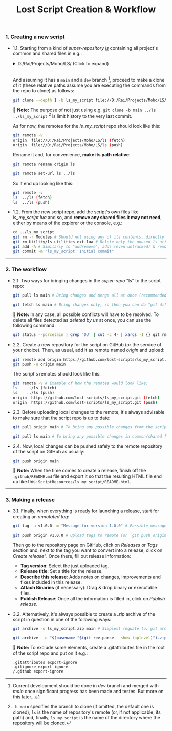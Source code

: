 <h1 align="center">Lost Script Creation & Workflow</h1><br>

### 1\. Creating a new script

* 1.1\. Starting from a kind of _super-repository_ _[ls][1]_ containing all project's common and shared files in e.g.:
 	<br>
	<details>
		<summary>D:/Rai/Projects/Moho/LS/ (Click to expand)</summary>

		📂ls
		│   .gitattributes
		│   .gitignore
		│   README.md
		│
		├───📂.git
		│
		├───📂.github
		│   └───📂Docs
		│           README_icon.png
		│           README_logo.png
		│           README_overview_001.png
		│
		├───📂Menu
		│   │   ls_separator.lua
		│   │
		│   └───📂- Lost Scripts
		│           ls_webpage.lua
		│
		├───📂Modules
		│       ls_gui.lua
		│       ls_modules.lua
		│
		├───📂ScriptResources
		│   └───📂ls
		│           logo.png
		│
		├───📂Tool
		│       _tool_list_ls.txt
		│
		└───📂Utility
				ls_utilities.lua
	</details>
	<br>

	And assuming it has a `main` and a `dev` branch [^1], proceed to make a clone of it (these relative paths assume you are executing the commands from the repo to clone) as follows:

	```bash
	git clone --depth 1 -b ls_my_script file://D:/Rai/Projects/Moho/LS/ls ../ls_my_script # --depth requires such kind of absolute path
	```

	:memo: **Note:** The purpose of not just using e.g. `git clone -b main ../ls ../ls_my_script` [^2] is limit history to the very last commit.  

	As for now, the remotes for the _ls_my_script_ repo should look like this:

	```bash
	git remote -v
	origin  file://D:/Rai/Projects/Moho/LS/ls (fetch)
	origin  file://D:/Rai/Projects/Moho/LS/ls (push)
	```

	Rename it and, for convenience, **make its path relative**:

	```bash
	git remote rename origin ls
	```
	```bash
	git remote set-url ls ../ls 
	```

	So it end up looking like this:

	```bash
	git remote -v
	ls  ../ls (fetch)
	ls  ../ls (push)
	```

* 1.2\. From the new script repo, add the script's own files like _ls_my_script.lua_ and so, and **remove any shared files it may not need**, either by means of the explorer or the console, e.g.:

	```bash
	cd ../ls_my_script
	git rm -r Modules # Should not using any of its contents, directly delete "Modules" folder
	git rm Utility/ls_utilities_ext.lua # Delete only the unused ls_utilities_ext.lua
	git add -A # Similarly to "addremove", adds (even untracked) & removes files (if necessary, use: git add -u instead to add only deleted files)
	git commit -m "ls_my_script: Initial commit"
	```
---

### 2\. The workflow

* 2.1\. Two ways for bringing changes in the _super-repo_ "ls" to the script repo:

	```bash
	git pull ls main # Bring changes and merge all at once (recommended)
	```
	```bash
	git fetch ls main # Bring changes only, so then you can do "git diff ...ls/main" (or git diff ..ls/main file-name) to see changes before doing "git merge ls main"
	```

	:memo: **Note:** In any case, all possible conflicts will have to be resolved. To delete all files detected as _deleted by us_ at once, you can use the following command:

	```bash
	git status --porcelain | grep 'DU' | cut -c 4- | xargs -I {} git rm {} # Or its alias: grmu
	```

* 2.2\. Create a new repository for the script on GitHub (or the service of your choice). Then, as usual, add it as remote named _origin_ and upload:

	```bash
	git remote add origin https://github.com/lost-scripts/ls_my_script.git
	git push -u origin main
	```

	The script's remotes should look like this:

	```bash
	git remote -v # Example of how the remotes would look like:
	ls    ../ls (fetch)
	ls    ../ls (push)
	origin  https://github.com/lost-scripts/ls_my_script.git (fetch)
	origin  https://github.com/lost-scripts/ls_my_script.git (push)
	```

* 2.3\. Before uploading local changes to the remote, it's always advisable to make sure that the script repo is up to date:

	```bash
	git pull origin main # To bring any possible changes from the script repo on GitHub
	```

	```bash
	git pull ls main # To bring any possible changes in common/shared files from an up-to-date local super-repo "ls"
	```

* 2.4\. Now, local changes can be pushed safely to the remote repository of the script on GitHub as usually:

	```bash
	git push origin main
	```

	:memo: **Note:** When the time comes to create a release, finish off the `.github/README.md` file and export it so that the resulting HTML file end up like this: `ScriptResources/ls_my_script/README.html`.
---

### 3\. Making a release

* 3.1\. Finally, when everything is ready for launching a release, start for creating an _annotated tag_:

	```bash
	git tag -a v1.0.0 -m "Message for version 1.0.0" # Possible messages: Initial release, Bug fixes and feature X, etc.)
	```
	```bash
	git push origin v1.0.0 # Upload tags to remote (or `git push origin --tags` for uploading all unuploaded tags)
	```

	Then go to the repository page on GitHub, click on _Releases_ or _Tags_ section and, next to the tag you want to convert into a release, click on _Create release"_. Once there, fill out release information:

	- **Tag version**: Select the just uploaded tag.
	- **Release title**: Set a title for the release.
	- **Describe this release**: Adds notes on changes, improvements and fixes included in this release.
	- **Attach Binaries** (if necessary): Drag & drop binary or executable files.
	- **Publish Release**: Once all the information is filled in, click on _Publish release_.

* 3.2\. Alternatively, it's always possible to create a _.zip_ archive of the script in question in one of the following ways:

	```bash
	git archive -o ls_my_script.zip main # Simplest (equate to: git archive --format zip --output ls_my_script.zip main)
	```
	```bash
	git archive --o "$(basename "$(git rev-parse --show-toplevel)").zip" main # Or the more advanced (with smart folder creation, autoname & alias prone e.g. garc): p mkdir -p _releases && git archive -o _releases/$(basename "$(git rev-parse --show-toplevel)").zip main
	```

	:memo: **Note:** To exclude some elements, create a .gitattributes file in the root of the script repo and put on it e.g.:

	```
	.gitattributes export-ignore
	.gitignore export-ignore
	/.github export-ignore
	```

[^1]: Current development should be done in _dev_ branch and merged with _main_ once significant progress has been made and testes. But more on this later...

[^2]: `-b main` specifies the branch to clone (if omitted, the default one is cloned), `ls` is the name of repository's remote (or, if not applicable, its path) and, finally, `ls_my_script` is the name of the directory where the repository will be cloned.

[1]: <https://github.com/lost-scripts/ls> 'Go to "ls" super-repository on GitHub'
